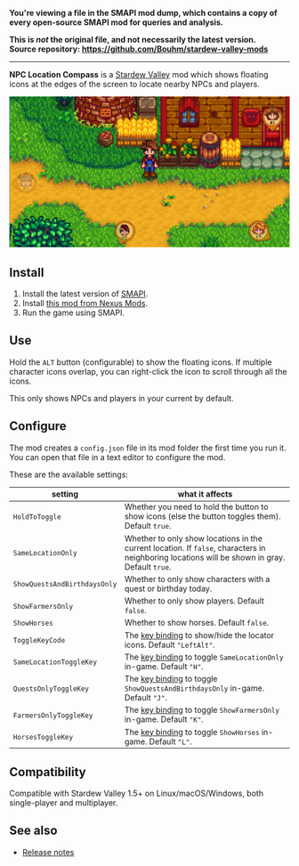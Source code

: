 **You're viewing a file in the SMAPI mod dump, which contains a copy of every open-source SMAPI mod
for queries and analysis.**

**This is _not_ the original file, and not necessarily the latest version.**  
**Source repository: https://github.com/Bouhm/stardew-valley-mods**

----

**NPC Location Compass** is a [Stardew Valley](http://stardewvalley.net/) mod which shows floating
icons at the edges of the screen to locate nearby NPCs and players. 

![](screenshot.png)

## Install
1. Install the latest version of [SMAPI](https://smapi.io).
2. Install [this mod from Nexus Mods](http://www.nexusmods.com/stardewvalley/mods/3045).
3. Run the game using SMAPI.

## Use
Hold the `ALT` button (configurable) to show the floating icons. If multiple character icons
overlap, you can right-click the icon to scroll through all the icons.

This only shows NPCs and players in your current by default.

## Configure
The mod creates a `config.json` file in its mod folder the first time you run it. You can open that
file in a text editor to configure the mod.

These are the available settings:

setting                 | what it affects
----------------------- | ---------------
`HoldToToggle`          | Whether you need to hold the button to show icons (else the button toggles them). Default `true`.
`SameLocationOnly`      | Whether to only show locations in the current location. If `false`, characters in neighboring locations will be shown in gray. Default `true`.
`ShowQuestsAndBirthdaysOnly` | Whether to only show characters with a quest or birthday today.
`ShowFarmersOnly`       | Whether to only show players. Default `false`.
`ShowHorses`            | Whether to show horses. Default `false`.
`ToggleKeyCode`         | The [key binding](https://stardewvalleywiki.com/Modding:Player_Guide/Key_Bindings) to show/hide the locator icons. Default `"LeftAlt"`.
`SameLocationToggleKey` | The [key binding](https://stardewvalleywiki.com/Modding:Player_Guide/Key_Bindings) to toggle `SameLocationOnly` in-game. Default `"H"`.
`QuestsOnlyToggleKey`   | The [key binding](https://stardewvalleywiki.com/Modding:Player_Guide/Key_Bindings) to toggle `ShowQuestsAndBirthdaysOnly` in-game. Default `"J"`.
`FarmersOnlyToggleKey`  | The [key binding](https://stardewvalleywiki.com/Modding:Player_Guide/Key_Bindings) to toggle `ShowFarmersOnly` in-game. Default `"K"`.
`HorsesToggleKey`       | The [key binding](https://stardewvalleywiki.com/Modding:Player_Guide/Key_Bindings) to toggle `ShowHorses` in-game. Default `"L"`.

## Compatibility
Compatible with Stardew Valley 1.5+ on Linux/macOS/Windows, both single-player and multiplayer.

## See also
* [Release notes](release-notes.md)

